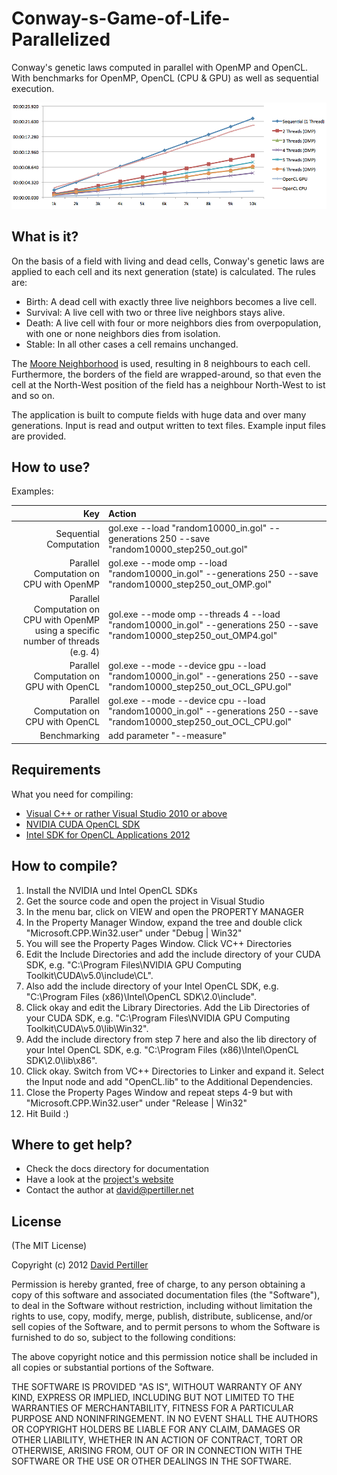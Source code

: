 Conway-s-Game-of-Life-Parallelized
==================================

Conway's genetic laws computed in parallel with OpenMP and OpenCL.
With benchmarks for OpenMP, OpenCL (CPU &amp; GPU) as well as sequential execution.

![Screenshot](/docs/Game-Of-Life-Benchmark.png?raw=true)

What is it?
-----------
On the basis of a field with living and dead cells, Conway's genetic laws are applied to each cell and its next generation (state) is calculated.
The rules are:
* Birth: A dead cell with exactly three live neighbors becomes a live cell.
* Survival: A live cell with two or three live neighbors stays alive.
* Death: A live cell with four or more neighbors dies from overpopulation, with one or none neighbors dies from isolation.
* Stable: In all other cases a cell remains unchanged.

The [Moore Neighborhood](http://en.wikipedia.org/wiki/Moore_neighborhood) is used, resulting in 8 neighbours to each cell.
Furthermore, the borders of the field are wrapped-around, so that even the cell at the North-West position of the field has a neighbour North-West to ist and so on.

The application is built to compute fields with huge data and over many generations. Input is read and output written to text files. Example input files are provided.

How to use?
------------
Examples:

| Key             | Action  |
| --------------: | :-------|
| Sequential Computation             | gol.exe --load "random10000_in.gol" --generations 250 --save  "random10000_step250_out.gol" |
| Parallel Computation on CPU with OpenMP      | gol.exe --mode omp --load "random10000_in.gol" --generations 250 --save  "random10000_step250_out_OMP.gol" |
| Parallel Computation on CPU with OpenMP using a specific number of threads (e.g. 4) | gol.exe --mode omp --threads 4 --load "random10000_in.gol" --generations 250 --save "random10000_step250_out_OMP4.gol" |
| Parallel Computation on GPU with OpenCL      | gol.exe --mode --device gpu --load "random10000_in.gol" --generations 250 --save  "random10000_step250_out_OCL_GPU.gol" |
| Parallel Computation on CPU with OpenCL      | gol.exe --mode --device cpu --load "random10000_in.gol" --generations 250 --save  "random10000_step250_out_OCL_CPU.gol" |
| Benchmarking      | add parameter "--measure" |

Requirements
------------
What you need for compiling:
* [Visual C++ or rather Visual Studio 2010 or above](http://www.microsoft.com/visualstudio/eng#products/visual-studio-express-products)
* [NVIDIA CUDA OpenCL SDK](https://developer.nvidia.com/cuda-downloads)
* [Intel SDK for OpenCL Applications 2012](http://software.intel.com/en-us/vcsource/tools/opencl-sdk)

How to compile?
------------
1. Install the NVIDIA und Intel OpenCL SDKs
2. Get the source code and open the project in Visual Studio
3. In the menu bar, click on VIEW and open the PROPERTY MANAGER
4. In the Property Manager Window, expand the tree and double click "Microsoft.CPP.Win32.user" under "Debug | Win32"
5. You will see the Property Pages Window. Click VC++ Directories
6. Edit the Include Directories and add the include directory of your CUDA SDK, e.g. "C:\Program Files\NVIDIA GPU Computing Toolkit\CUDA\v5.0\include\CL".
7. Also add the include directory of your Intel OpenCL SDK, e.g. "C:\Program Files (x86)\Intel\OpenCL SDK\2.0\include". 
8. Click okay and edit the Library Directories. Add the Lib Directories of your CUDA SDK, e.g. "C:\Program Files\NVIDIA GPU Computing Toolkit\CUDA\v5.0\lib\Win32".
9. Add the include directory from step 7 here and also the lib directory of your Intel OpenCL SDK, e.g. "C:\Program Files (x86)\Intel\OpenCL SDK\2.0\lib\x86". 
10. Click okay. Switch from VC++ Directories to Linker and expand it. Select the Input node and add "OpenCL.lib" to the Additional Dependencies.  
11. Close the Property Pages Window and repeat steps 4-9 but with "Microsoft.CPP.Win32.user" under "Release | Win32"
12. Hit Build :)

Where to get help?
------------
* Check the docs directory for documentation
* Have a look at the [project's website](http://www.pertiller.net/projects/)
* Contact the author at david@pertiller.net

License
------------
(The MIT License)

Copyright (c) 2012 [David Pertiller](http://www.pertiller.net)

Permission is hereby granted, free of charge, to any person obtaining a copy of this software and associated documentation files (the "Software"), to deal in the Software without restriction, including without limitation the rights to use, copy, modify, merge, publish, distribute, sublicense, and/or sell copies of the Software, and to permit persons to whom the Software is furnished to do so, subject to the following conditions:

The above copyright notice and this permission notice shall be included in all copies or substantial portions of the Software.

THE SOFTWARE IS PROVIDED "AS IS", WITHOUT WARRANTY OF ANY KIND, EXPRESS OR IMPLIED, INCLUDING BUT NOT LIMITED TO THE WARRANTIES OF MERCHANTABILITY, FITNESS FOR A PARTICULAR PURPOSE AND NONINFRINGEMENT. IN NO EVENT SHALL THE AUTHORS OR COPYRIGHT HOLDERS BE LIABLE FOR ANY CLAIM, DAMAGES OR OTHER LIABILITY, WHETHER IN AN ACTION OF CONTRACT, TORT OR OTHERWISE, ARISING FROM, OUT OF OR IN CONNECTION WITH THE SOFTWARE OR THE USE OR OTHER DEALINGS IN THE SOFTWARE.